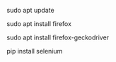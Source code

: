 sudo apt update

sudo apt install firefox

sudo apt install firefox-geckodriver

pip install selenium
